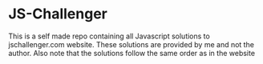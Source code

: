# JS-Challenger 

This is a self made repo containing all Javascript solutions to jschallenger.com website.
These solutions are provided by me and not the author.
Also note that the solutions follow the same order as in the website
